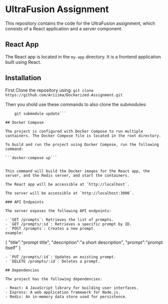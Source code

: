 # UltraFusion Assignment

This repository contains the code for the UltraFusion assignment, which consists of a React application and a server component.

## React App

The React app is located in the `my-app` directory. It is a frontend application built using React.

## Installation

First Clone the repository using:
```git clone https://github.com/Ariiima/Dockerized-Assignment.git```

Then you shold use these commands to also clone the submodules:
```git submodule init
    git submodule update```

## Docker Compose

The project is configured with Docker Compose to run multiple containers. The Docker Compose file is located in the root directory.

To build and run the project using Docker Compose, run the following command:

```docker-compose up```


This command will build the Docker images for the React app, the server, and the Redis server, and start the containers.

The React app will be accessible at `http://localhost`.

The server will be accessible at `http://localhost:3000`.

### API Endpoints

The server exposes the following API endpoints:

- `GET /prompts`: Retrieves the list of prompts.
- `GET /prompts/:id`: Retrieves a specific prompt by ID.
- `POST /prompts`: Creates a new prompt.
example:
```
{
    "title":"prompt title",
    "description":"a short description",
    "prompt":"prompt itself"
}
```
- `PUT /prompts/:id`: Updates an existing prompt.
- `DELETE /prompts/:id`: Deletes a prompt.

## Dependencies

The project has the following dependencies:

- React: A JavaScript library for building user interfaces.
- Express: A web application framework for Node.js.
- Redis: An in-memory data store used for persistence.

